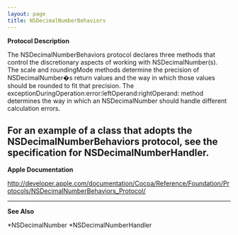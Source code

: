 ```yaml
---
layout: page
title: NSDecimalNumberBehaviors
---
```


**Protocol Description**

The NSDecimalNumberBehaviors protocol declares three methods that control the discretionary aspects of working with NSDecimalNumber(s). The     scale and     roundingMode methods determine the precision of NSDecimalNumber�s return values and the way in which those values should be rounded to fit that precision. The     exceptionDuringOperation:error:leftOperand:rightOperand: method determines the way in which an NSDecimalNumber should handle different calculation errors.


For an example of a class that adopts the NSDecimalNumberBehaviors protocol, see the specification for NSDecimalNumberHandler.
 ----
**Apple Documentation**

http://developer.apple.com/documentation/Cocoa/Reference/Foundation/Protocols/NSDecimalNumberBehaviors_Protocol/

----
**See Also**

*NSDecimalNumber
*NSDecimalNumberHandler

